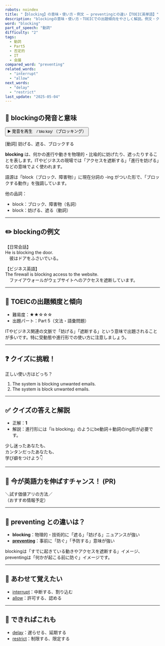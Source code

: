 ```yaml
---
robots: noindex
title: "【blocking】の意味・使い方・例文 ― preventingとの違い【TOEIC英単語】"
description: "blockingの意味・使い方・TOEICでの出題傾向をやさしく解説。例文・クイズ付きでpreventingとの違いもわかりやすく学べます。"
word: "blocking"
part_of_speech: "動詞"
difficulty: "2"
tags:
  - 動詞
  - Part5
  - 否定的
  - IT
  - 会議
compared_word: "preventing"
related_words:
  - "interrupt"
  - "allow"
next_words:
  - "delay"
  - "restrict"
last_update: "2025-05-04"
---
```


## 🔰 blockingの発音と意味

<button class="play-audio" onclick="playTTS('blocking')">
  <span class="play-audio-main">
    ▶️ 発音を再生　/ˈblɑːkɪŋ/
  </span>
  <span class="play-audio-sub">
    （ブロッキング）
  </span>
</button>

[動詞] 妨げる、遮る、ブロックする

**blocking** は、何かの進行や動きを物理的・比喩的に妨げたり、遮ったりすることを表します。ITやビジネスの現場では「アクセスを遮断する」「進行を妨げる」などの意味でよく使われます。

語源は「block（ブロック、障害物）」に現在分詞の -ing がついた形で、「ブロックする動作」を強調しています。

他の品詞：  
- block：ブロック、障害物（名詞）
- block：妨げる、遮る（動詞）

---

## ✏️ blockingの例文

【日常会話】  
He is blocking the door.  
　彼はドアをふさいでいる。

【ビジネス英語】  
The firewall is blocking access to the website.  
　ファイアウォールがウェブサイトへのアクセスを遮断しています。

---

## 🎯 TOEICの出題頻度と傾向

- 難易度：★★☆☆☆
- 出題パート：Part 5（文法・語彙問題）

ITやビジネス関連の文脈で「妨げる」「遮断する」という意味で出題されることが多いです。特に受動態や進行形での使い方に注意しましょう。

---

## ❓ クイズに挑戦！

正しい使い方はどっち？

1. The system is blocking unwanted emails.  
2. The system is block unwanted emails.

---

## ✅ クイズの答えと解説

- 正解：**1**
- 解説：進行形には「is blocking」のようにbe動詞＋動詞のing形が必要です。

少し迷ったあなたも、  
カンタンだったあなたも、  
学び癖をつけよう👇️

---

## 🚀 今が英語力を伸ばすチャンス！ (PR)

<div class="info-center">
＼試す価値アリの方法／<br>  
（おすすめ情報予定）
</div>

---

## 🤔  preventing との違いは？

- **blocking**：物理的・技術的に「遮る」「妨げる」ニュアンスが強い
- **[preventing](/word/preventing/)**：事前に「防ぐ」「予防する」意味が強い

blockingは「すでに起きている動きやアクセスを遮断する」イメージ、preventingは「何かが起こる前に防ぐ」イメージです。

---

## 🧩 あわせて覚えたい

- [interrupt](/word/interrupt/)：中断する、割り込む
- [allow](/word/allow/)：許可する、認める

---

## 📖 できればこれも

- [delay](/word/delay/)：遅らせる、延期する
- [restrict](/word/restrict/)：制限する、限定する

<!-- cvid: aid28_bid19 -->
